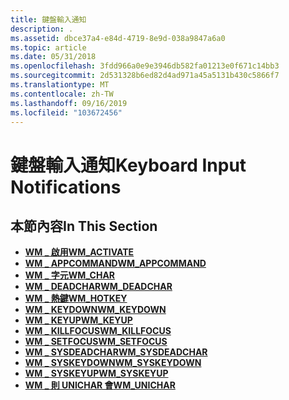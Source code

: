 ```yaml
---
title: 鍵盤輸入通知
description: .
ms.assetid: dbce37a4-e84d-4719-8e9d-038a9847a6a0
ms.topic: article
ms.date: 05/31/2018
ms.openlocfilehash: 3fdd966a0e9e3946db582fa01213e0f671c14bb3
ms.sourcegitcommit: 2d531328b6ed82d4ad971a45a5131b430c5866f7
ms.translationtype: MT
ms.contentlocale: zh-TW
ms.lasthandoff: 09/16/2019
ms.locfileid: "103672456"
---
```

# <a name="keyboard-input-notifications"></a><span data-ttu-id="855fe-103">鍵盤輸入通知</span><span class="sxs-lookup"><span data-stu-id="855fe-103">Keyboard Input Notifications</span></span>

## <a name="in-this-section"></a><span data-ttu-id="855fe-104">本節內容</span><span class="sxs-lookup"><span data-stu-id="855fe-104">In This Section</span></span>

-   [<span data-ttu-id="855fe-105">**WM \_ 啟用**</span><span class="sxs-lookup"><span data-stu-id="855fe-105">**WM\_ACTIVATE**</span></span>](wm-activate.md)
-   [<span data-ttu-id="855fe-106">**WM \_ APPCOMMAND**</span><span class="sxs-lookup"><span data-stu-id="855fe-106">**WM\_APPCOMMAND**</span></span>](wm-appcommand.md)
-   [<span data-ttu-id="855fe-107">**WM \_ 字元**</span><span class="sxs-lookup"><span data-stu-id="855fe-107">**WM\_CHAR**</span></span>](wm-char.md)
-   [<span data-ttu-id="855fe-108">**WM \_ DEADCHAR**</span><span class="sxs-lookup"><span data-stu-id="855fe-108">**WM\_DEADCHAR**</span></span>](wm-deadchar.md)
-   [<span data-ttu-id="855fe-109">**WM \_ 熱鍵**</span><span class="sxs-lookup"><span data-stu-id="855fe-109">**WM\_HOTKEY**</span></span>](wm-hotkey.md)
-   [<span data-ttu-id="855fe-110">**WM \_ KEYDOWN**</span><span class="sxs-lookup"><span data-stu-id="855fe-110">**WM\_KEYDOWN**</span></span>](wm-keydown.md)
-   [<span data-ttu-id="855fe-111">**WM \_ KEYUP**</span><span class="sxs-lookup"><span data-stu-id="855fe-111">**WM\_KEYUP**</span></span>](wm-keyup.md)
-   [<span data-ttu-id="855fe-112">**WM \_ KILLFOCUS**</span><span class="sxs-lookup"><span data-stu-id="855fe-112">**WM\_KILLFOCUS**</span></span>](wm-killfocus.md)
-   [<span data-ttu-id="855fe-113">**WM \_ SETFOCUS**</span><span class="sxs-lookup"><span data-stu-id="855fe-113">**WM\_SETFOCUS**</span></span>](wm-setfocus.md)
-   [<span data-ttu-id="855fe-114">**WM \_ SYSDEADCHAR**</span><span class="sxs-lookup"><span data-stu-id="855fe-114">**WM\_SYSDEADCHAR**</span></span>](wm-sysdeadchar.md)
-   [<span data-ttu-id="855fe-115">**WM \_ SYSKEYDOWN**</span><span class="sxs-lookup"><span data-stu-id="855fe-115">**WM\_SYSKEYDOWN**</span></span>](wm-syskeydown.md)
-   [<span data-ttu-id="855fe-116">**WM \_ SYSKEYUP**</span><span class="sxs-lookup"><span data-stu-id="855fe-116">**WM\_SYSKEYUP**</span></span>](wm-syskeyup.md)
-   [<span data-ttu-id="855fe-117">**WM \_ 則 UNICHAR 會**</span><span class="sxs-lookup"><span data-stu-id="855fe-117">**WM\_UNICHAR**</span></span>](wm-unichar.md)

 

 




